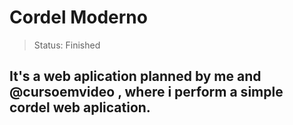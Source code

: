 # Cordel Moderno
> Status: Finished 

## It's a web aplication planned by me and @cursoemvideo , where i perform a simple cordel web aplication.


